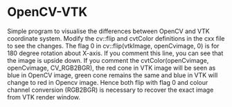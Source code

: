 OpenCV-VTK
==========

Simple program to visualise the differences between OpenCV and VTK coordinate system. Modify the cv::flip and cvtColor definitions in the cxx file to see the changes. The flag 0 in cv::flip(vtkImage, openCvimage, 0) is for 180 degree rotation about X-axis. If you comment this line, you can see that the image is upside down. If you comment the cvtColor(openCvimage, openCvimage, CV_RGB2BGR), the red cone in VTK image will be seen as blue in OpenCV image, green cone remains the same and blue in VTK will change to red in Opencv image. Hence both flip with flag 0 and colour channel conversion (RGB2BGR) is necessary to recover the exact image from VTK render window.

